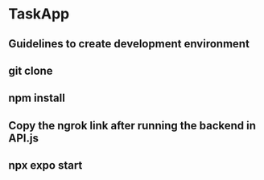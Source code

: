 # TaskApp

## Guidelines to create development environment 

## git clone

## npm install

## Copy the ngrok link after running the backend in API.js

## npx expo start
